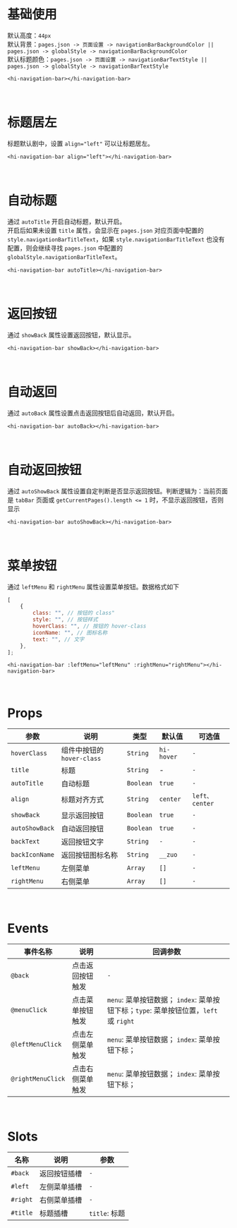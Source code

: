 # 基础使用

默认高度：`44px`
<br/>
默认背景：`pages.json -> 页面设置 -> navigationBarBackgroundColor || pages.json -> globalStyle -> navigationBarBackgroundColor`
<br/>
默认标题颜色：`pages.json -> 页面设置 -> navigationBarTextStyle || pages.json -> globalStyle -> navigationBarTextStyle`

```vue
<hi-navigation-bar></hi-navigation-bar>
```

<br/>

# 标题居左

标题默认剧中，设置 `align="left"` 可以让标题居左。

```vue
<hi-navigation-bar align="left"></hi-navigation-bar>
```

<br/>

# 自动标题

通过 `autoTitle` 开启自动标题，默认开启。
<br/>
开启后如果未设置 `title` 属性，会显示在 `pages.json` 对应页面中配置的 `style.navigationBarTitleText`，如果 `style.navigationBarTitleText` 也没有配置，则会继续寻找 `pages.json` 中配置的 `globalStyle.navigationBarTitleText`。

```vue
<hi-navigation-bar autoTitle></hi-navigation-bar>
```

<br/>

# 返回按钮

通过 `showBack` 属性设置返回按钮，默认显示。

```vue
<hi-navigation-bar showBack></hi-navigation-bar>
```

<br/>

# 自动返回

通过 `autoBack` 属性设置点击返回按钮后自动返回，默认开启。

```vue
<hi-navigation-bar autoBack></hi-navigation-bar>
```

<br/>

# 自动返回按钮

通过 `autoShowBack` 属性设置自定判断是否显示返回按钮。判断逻辑为：当前页面是 `tabBar` 页面或 `getCurrentPages().length <= 1` 时，不显示返回按钮，否则显示

```vue
<hi-navigation-bar autoShowBack></hi-navigation-bar>
```

<br/>

# 菜单按钮

通过 `leftMenu` 和 `rightMenu` 属性设置菜单按钮。数据格式如下

```js
[
    {
        class: "", // 按钮的 class"
        style: "", // 按钮样式
        hoverClass: "", // 按钮的 hover-class
        iconName: "", // 图标名称
        text: "", // 文字
    },
];
```

```vue
<hi-navigation-bar :leftMenu="leftMenu" :rightMenu="rightMenu"></hi-navigation-bar>
```

<br/>

# Props

| 参数           | 说明                       | 类型      | 默认值     | 可选值         |
| -------------- | -------------------------- | --------- | ---------- | -------------- |
| `hoverClass`   | 组件中按钮的 `hover-class` | `String`  | `hi-hover` | `-`            |
| `title`        | 标题                       | `String`  | -          | `-`            |
| `autoTitle`    | 自动标题                   | `Boolean` | `true`     | `-`            |
| `align`        | 标题对齐方式               | `String`  | `center`   | `left、center` |
| `showBack`     | 显示返回按钮               | `Boolean` | `true`     | `-`            |
| `autoShowBack` | 自动返回按钮               | `Boolean` | `true`     | `-`            |
| `backText`     | 返回按钮文字               | `String`  | `-`        | `-`            |
| `backIconName` | 返回按钮图标名称           | `String`  | `__zuo`    | `-`            |
| `leftMenu`     | 左侧菜单                   | `Array`   | `[]`       | `-`            |
| `rightMenu`    | 右侧菜单                   | `Array`   | `[]`       | `-`            |

<br/>

# Events

| 事件名称          | 说明             | 回调参数                                                                              |
| ----------------- | ---------------- | ------------------------------------------------------------------------------------- |
| `@back`           | 点击返回按钮触发 | `-`                                                                                   |
| `@menuClick`      | 点击菜单按钮触发 | `menu`: 菜单按钮数据； `index`: 菜单按钮下标；`type`: 菜单按钮位置，`left` 或 `right` |
| `@leftMenuClick`  | 点击左侧菜单触发 | `menu`: 菜单按钮数据； `index`: 菜单按钮下标；                                        |
| `@rightMenuClick` | 点击右侧菜单触发 | `menu`: 菜单按钮数据； `index`: 菜单按钮下标；                                        |

<br/>

# Slots

| 名称     | 说明         | 参数          |
| -------- | ------------ | ------------- |
| `#back`  | 返回按钮插槽 | `-`           |
| `#left`  | 左侧菜单插槽 | `-`           |
| `#right` | 右侧菜单插槽 | `-`           |
| `#title` | 标题插槽     | `title`: 标题 |
